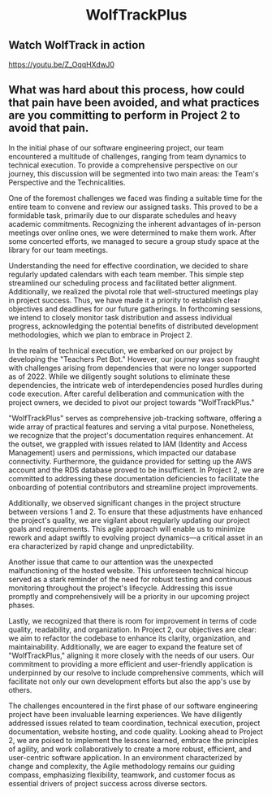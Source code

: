 <h1 align= "center"><b>WolfTrackPlus</b></h1>

## Watch WolfTrack in action 
https://youtu.be/Z_OqqHXdwJ0

## What was hard about this process, how could that pain have been avoided, and what practices are you committing to perform in Project 2 to avoid that pain. ##

In the initial phase of our software engineering project, our team encountered a multitude of challenges, ranging from team dynamics to technical execution. To provide a comprehensive perspective on our journey, this discussion will be segmented into two main areas: the Team's Perspective and the Technicalities.

One of the foremost challenges we faced was finding a suitable time for the entire team to convene and review our assigned tasks. This proved to be a formidable task, primarily due to our disparate schedules and heavy academic commitments. Recognizing the inherent advantages of in-person meetings over online ones, we were determined to make them work. After some concerted efforts, we managed to secure a group study space at the library for our team meetings.

Understanding the need for effective coordination, we decided to share regularly updated calendars with each team member. This simple step streamlined our scheduling process and facilitated better alignment. Additionally, we realized the pivotal role that well-structured meetings play in project success. Thus, we have made it a priority to establish clear objectives and deadlines for our future gatherings. In forthcoming sessions, we intend to closely monitor task distribution and assess individual progress, acknowledging the potential benefits of distributed development methodologies, which we plan to embrace in Project 2.

In the realm of technical execution, we embarked on our project by developing the "Teachers Pet Bot." However, our journey was soon fraught with challenges arising from dependencies that were no longer supported as of 2022. While we diligently sought solutions to eliminate these dependencies, the intricate web of interdependencies posed hurdles during code execution. After careful deliberation and communication with the project owners, we decided to pivot our project towards "WolfTrackPlus."

"WolfTrackPlus" serves as comprehensive job-tracking software, offering a wide array of practical features and serving a vital purpose. Nonetheless, we recognize that the project's documentation requires enhancement. At the outset, we grappled with issues related to IAM (Identity and Access Management) users and permissions, which impacted our database connectivity. Furthermore, the guidance provided for setting up the AWS account and the RDS database proved to be insufficient. In Project 2, we are committed to addressing these documentation deficiencies to facilitate the onboarding of potential contributors and streamline project improvements.

Additionally, we observed significant changes in the project structure between versions 1 and 2. To ensure that these adjustments have enhanced the project's quality, we are vigilant about regularly updating our project goals and requirements. This agile approach will enable us to minimize rework and adapt swiftly to evolving project dynamics—a critical asset in an era characterized by rapid change and unpredictability.

Another issue that came to our attention was the unexpected malfunctioning of the hosted website. This unforeseen technical hiccup served as a stark reminder of the need for robust testing and continuous monitoring throughout the project's lifecycle. Addressing this issue promptly and comprehensively will be a priority in our upcoming project phases.

Lastly, we recognized that there is room for improvement in terms of code quality, readability, and organization. In Project 2, our objectives are clear: we aim to refactor the codebase to enhance its clarity, organization, and maintainability. Additionally, we are eager to expand the feature set of "WolfTrackPlus," aligning it more closely with the needs of our users. Our commitment to providing a more efficient and user-friendly application is underpinned by our resolve to include comprehensive comments, which will facilitate not only our own development efforts but also the app's use by others.

The challenges encountered in the first phase of our software engineering project have been invaluable learning experiences. We have diligently addressed issues related to team coordination, technical execution, project documentation, website hosting, and code quality. Looking ahead to Project 2, we are poised to implement the lessons learned, embrace the principles of agility, and work collaboratively to create a more robust, efficient, and user-centric software application. In an environment characterized by change and complexity, the Agile methodology remains our guiding compass, emphasizing flexibility, teamwork, and customer focus as essential drivers of project success across diverse sectors.
